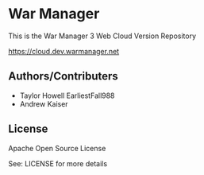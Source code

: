 # War Manager
This is the War Manager 3 Web Cloud Version Repository

https://cloud.dev.warmanager.net

## Authors/Contributers
- Taylor Howell EarliestFall988
- Andrew Kaiser


## License
Apache Open Source License

See: LICENSE for more details
